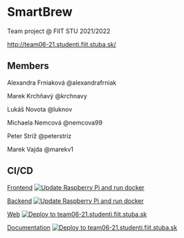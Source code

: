 # SmartBrew

Team project @ FIIT STU 2021/2022

http://team06-21.studenti.fiit.stuba.sk/

## Members

Alexandra Frniaková @alexandrafrniak

Marek Krchňavý @krchnavy

Lukáš Novota @luknov

Michaela Nemcová @nemcova99

Peter Stríž @peterstriz

Marek Vajda @marekv1

## CI/CD

[Frontend](https://github.com/smart-brew/frontend) [![Update Raspberry Pi and run docker](https://github.com/smart-brew/frontend/actions/workflows/update.yml/badge.svg)](https://github.com/smart-brew/frontend/actions/workflows/update.yml)

[Backend](https://github.com/smart-brew/backend) [![Update Raspberry Pi and run docker](https://github.com/smart-brew/backend/actions/workflows/update.yml/badge.svg)](https://github.com/smart-brew/backend/actions/workflows/update.yml)

[Web](https://github.com/smart-brew/web)  [![Deploy to team06-21.studenti.fiit.stuba.sk](https://github.com/smart-brew/web/actions/workflows/deploy.yml/badge.svg)](https://github.com/smart-brew/web/actions/workflows/deploy.yml)

[Documentation](https://github.com/smart-brew/documentation) [![Deploy to team06-21.studenti.fiit.stuba.sk](https://github.com/smart-brew/documentation/actions/workflows/deploy.yml/badge.svg)](https://github.com/smart-brew/documentation/actions/workflows/deploy.yml)
